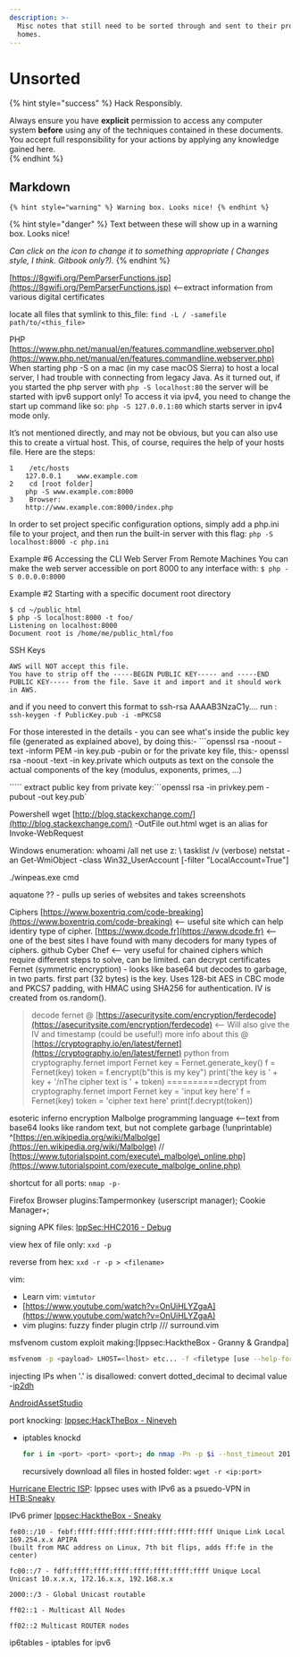 ```yaml
---
description: >-
  Misc notes that still need to be sorted through and sent to their proper
  homes.
---
```


# Unsorted

{% hint style="success" %}
Hack Responsibly.

Always ensure you have **explicit** permission to access any computer system **before** using any of the techniques contained in these documents.  You accept full responsibility for your actions by applying any knowledge gained here.  
{% endhint %}

## Markdown

```text
{% hint style="warning" %} Warning box. Looks nice! {% endhint %}
```

{% hint style="danger" %}
Text between these will show up in a warning box. Looks nice! 

_Can click on the icon to change it to something appropriate \( Changes style, I think. Gitbook only?\)._
{% endhint %}

[https://8gwifi.org/PemParserFunctions.jsp](https://8gwifi.org/PemParserFunctions.jsp) &lt;--extract information from various digital certificates

locate all files that symlink to this\_file: `find -L / -samefile path/to/<this_file>`

PHP [https://www.php.net/manual/en/features.commandline.webserver.php](https://www.php.net/manual/en/features.commandline.webserver.php) When starting php -S on a mac \(in my case macOS Sierra\) to host a local server, I had trouble with connecting from legacy Java. As it turned out, if you started the php server with `php -S localhost:80` the server will be started with ipv6 support only! To access it via ipv4, you need to change the start up command like so: `php -S 127.0.0.1:80` which starts server in ipv4 mode only.

It’s not mentioned directly, and may not be obvious, but you can also use this to create a virtual host. This, of course, requires the help of your hosts file. Here are the steps:

```text
1    /etc/hosts
    127.0.0.1    www.example.com
2    cd [root folder]
    php -S www.example.com:8000
3    Browser:
    http://www.example.com:8000/index.php
```

In order to set project specific configuration options, simply add a php.ini file to your project, and then run the built-in server with this flag: `php -S localhost:8000 -c php.ini`

Example \#6 Accessing the CLI Web Server From Remote Machines You can make the web server accessible on port 8000 to any interface with: `$ php -S 0.0.0.0:8000`

Example \#2 Starting with a specific document root directory

```text
$ cd ~/public_html
$ php -S localhost:8000 -t foo/
Listening on localhost:8000
Document root is /home/me/public_html/foo
```

SSH Keys

```text
AWS will NOT accept this file.
You have to strip off the -----BEGIN PUBLIC KEY----- and -----END PUBLIC KEY----- from the file. Save it and import and it should work in AWS.
```

and if you need to convert this format to ssh-rsa AAAAB3NzaC1y.... run : `ssh-keygen -f PublicKey.pub -i -mPKCS8`

For those interested in the details - you can see what's inside the public key file \(generated as explained above\), by doing this:- \`\`\`openssl rsa -noout -text -inform PEM -in key.pub -pubin or for the private key file, this:- openssl rsa -noout -text -in key.private which outputs as text on the console the actual components of the key \(modulus, exponents, primes, ...\)

````` extract public key from private key:```openssl rsa -in privkey.pem -pubout -out key.pub\`

Powershell wget [http://blog.stackexchange.com/](http://blog.stackexchange.com/) -OutFile out.html wget is an alias for Invoke-WebRequest

Windows enumeration: whoami /all net use z: \\ tasklist /v \(verbose\) netstat -an Get-WmiObject -class Win32\_UserAccount \[-filter "LocalAccount=True"\]

./winpeas.exe cmd

aquatone ?? - pulls up series of websites and takes screenshots

Ciphers [https://www.boxentriq.com/code-breaking](https://www.boxentriq.com/code-breaking) &lt;-- useful site which can help identiry type of cipher. [https://www.dcode.fr](https://www.dcode.fr) &lt;-- one of the best sites I have found with many decoders for many types of ciphers. github Cyber Chef &lt;-- very useful for chained ciphers which require different steps to solve, can be limited. can decrypt certificates Fernet \(symmetric encryption\) - looks like base64 but decodes to garbage, in two parts. first part \(32 bytes\) is the key. Uses 128-bit AES in CBC mode and PKCS7 padding, with HMAC using SHA256 for authentication. IV is created from os.random\(\).

> decode fernet @ [https://asecuritysite.com/encryption/ferdecode](https://asecuritysite.com/encryption/ferdecode) &lt;-- Will also give the IV and timestamp \(could be useful!\) more info about this @ [https://cryptography.io/en/latest/fernet](https://cryptography.io/en/latest/fernet) python from cryptography.fernet import Fernet key = Fernet.generate\_key\(\) f = Fernet\(key\) token = f.encrypt\(b"this is my key"\) print\('the key is ' + key + '/nThe cipher text is ' + token\) ==========decrypt from cryptography.fernet import Fernet key = 'input key here' f = Fernet\(key\) token = 'cipher text here' print\(f.decrypt\(token\)\)

esoteric inferno encryption Malbolge programming language &lt;--text from base64 looks like random text, but not complete garbage \(!unprintable\) ^[https://en.wikipedia.org/wiki/Malbolge](https://en.wikipedia.org/wiki/Malbolge) // [https://www.tutorialspoint.com/execute\_malbolge\_online.php](https://www.tutorialspoint.com/execute_malbolge_online.php)

shortcut for all ports: `nmap -p-`

Firefox Browser plugins:Tampermonkey \(userscript manager\); Cookie Manager+;

signing APK files: [IppSec:HHC2016 - Debug](https://www.youtube.com/watch?v=fcemTQaosOQ)

view hex of file only: `xxd -p`

reverse from hex: `xxd -r -p > <filename>`

vim:

* Learn vim: `vimtutor`
* [https://www.youtube.com/watch?v=OnUiHLYZgaA](https://www.youtube.com/watch?v=OnUiHLYZgaA)
* vim plugins: fuzzy finder plugin ctrlp /// surround.vim

msfvenom custom exploit making:\[Ippsec:HacktheBox - Granny & Grandpa\]

```bash
msfvenom -p <payload> LHOST=<lhost> etc... -f <filetype [use --help-formats first]>
```

injecting IPs when '.' is disallowed: convert dotted\_decimal to decimal value -[ip2dh](https://github.com/4ndr34z/MyScripts/blob/master/ip2dh.py)

[AndroidAssetStudio](https://romannurik.github.io/AndroidAssetStudio/index.html)

port knocking: [Ippsec:HackTheBox - Nineveh](https://www.youtube.com/watch?v=K9DKULxSBK4)

* iptables knockd

  ```bash
  for i in <port> <port> <port>; do nmap -Pn -p $i --host_timeout 201 --max_retries 0 <ip>; done
  ```

  recursively download all files in hosted folder: `wget -r <ip:port>`

[Hurricane Electric ISP](http://he.net/): Ippsec uses with IPv6 as a psuedo-VPN in [HTB:Sneaky](https://www.youtube.com/watch?v=1UGxjqTnuyo)

IPv6 primer [Ippsec:HacktheBox - Sneaky](https://www.youtube.com/watch?v=1UGxjqTnuyo)

```text
fe80::/10 - febf:ffff:ffff:ffff:ffff:ffff:ffff:ffff Unique Link Local 169.254.x.x APIPA 
(built from MAC address on Linux, 7th bit flips, adds ff:fe in the center)

fc00::/7 - fdff:ffff:ffff:ffff:ffff:ffff:ffff:ffff Unique Local Unicast 10.x.x.x, 172.16.x.x, 192.168.x.x 

2000::/3 - Global Unicast routable 

ff02::1 - Multicast All Nodes 

ff02::2 Multicast ROUTER nodes
```

ip6tables - iptables for ipv6

## 


